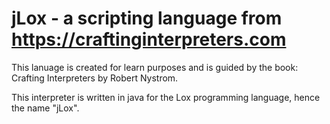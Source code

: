 # jLox - a scripting language from https://craftinginterpreters.com
This lanuage is created for learn purposes and is guided by the book: Crafting Interpreters by Robert Nystrom.

This interpreter is written in java for the Lox programming language, hence the name "jLox".

